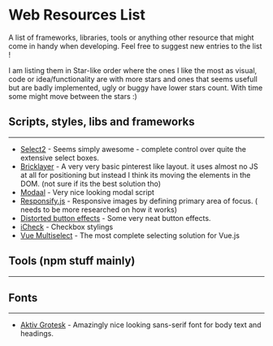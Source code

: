 # Web Resources List

A list of frameworks, libraries, tools or anything other resource that might come in handy when developing. Feel free to suggest new entries to the list !

I am listing them in Star-like order where the ones I like the most as visual, code or idea/functionality are with more stars and ones that seems usefull but are badly implemented, ugly or buggy have lower stars count. With time some might move between the stars :)

## Scripts, styles, libs and frameworks
---

 - [Select2](https://select2.github.io/examples.html#multiple-max) - Seems simply awesome - complete control over quite the extensive select boxes.
 - [Bricklayer](http://bricklayer.js.org/) - A very very basic pinterest like layout. it uses almost no JS at all for positioning but instead I think its moving the elements in the DOM. (not sure if its the best solution tho)
 - [Modaal](http://humaan.com/modaal/) - Very nice looking modal script
 - [Responsify.js](http://responsifyjs.space/#demo) - Responsive images by defining primary area of focus. ( needs to be more researched on how it works)
 - [Distorted button effects](http://tympanus.net/Development/DistortedButtonEffects/) - Some very neat button effects.
 - [iCheck](http://icheck.fronteed.com/) - Checkbox stylings
 - [Vue Multiselect](http://monterail.github.io/vue-multiselect/) - The most complete selecting solution for Vue.js


## Tools (npm stuff mainly)
---

## Fonts
---

 - [Aktiv Grotesk](https://typekit.com/fonts/aktiv-grotesk-std) - Amazingly nice looking sans-serif font for body text and headings.
